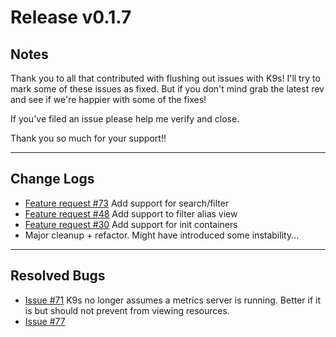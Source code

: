 # Release v0.1.7

## Notes

Thank you to all that contributed with flushing out issues with K9s! I'll try
to mark some of these issues as fixed. But if you don't mind grab the latest
rev and see if we're happier with some of the fixes!

If you've filed an issue please help me verify and close.

Thank you so much for your support!!

---

## Change Logs

* [Feature request #73](https://github.com/nholuongut/k9s/issues/73) Add support for search/filter
* [Feature request #48](https://github.com/nholuongut/k9s/issues/48) Add support to filter alias view
* [Feature request #30](https://github.com/nholuongut/k9s/issues/30) Add support for init containers
* Major cleanup + refactor. Might have introduced some instability...

---

## Resolved Bugs

* [Issue #71](https://github.com/nholuongut/k9s/issues/71) K9s no longer assumes a metrics server is
  running. Better if it is but should not prevent from viewing resources.
* [Issue #77](https://github.com/nholuongut/k9s/issues/77)

